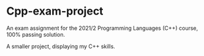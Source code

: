# Cpp-exam-project
An exam assignment for the 2021/2 Programming Languages (C++) course, 100% passing solution.

A smaller project, displaying my C++ skills.

